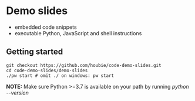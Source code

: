 # Demo slides
* embedded code snippets
* executable Python, JavaScript and shell instructions

## Getting started

```shell
git checkout https://github.com/houbie/code-demo-slides.git
cd code-demo-slides/demo-slides
./pw start # omit ./ on windows: pw start
```

<div class="alert alert-block alert-info">
    <b>NOTE:</b> Make sure Python >=3.7 is available on your path by running <em>python --version</em></div>
